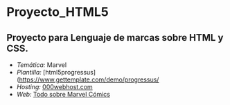 # Proyecto_HTML5

## Proyecto para Lenguaje de marcas sobre HTML y CSS.
 * _Temática:_ Marvel
 * _Plantilla:_ [html5progressus](https://www.gettemplate.com/demo/progressus/
 * _Hosting:_ [000webhost.com](https://es.000webhost.com)
 * _Web:_ [Todo sobre Marvel Cómics](https://todosobremarvelcomics.000webhostapp.com/)
